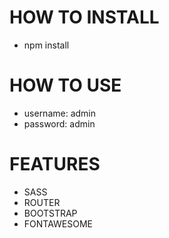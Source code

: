 # HOW TO INSTALL
- npm install

# HOW TO USE
- username: admin
- password: admin

# FEATURES
- SASS
- ROUTER
- BOOTSTRAP
- FONTAWESOME
